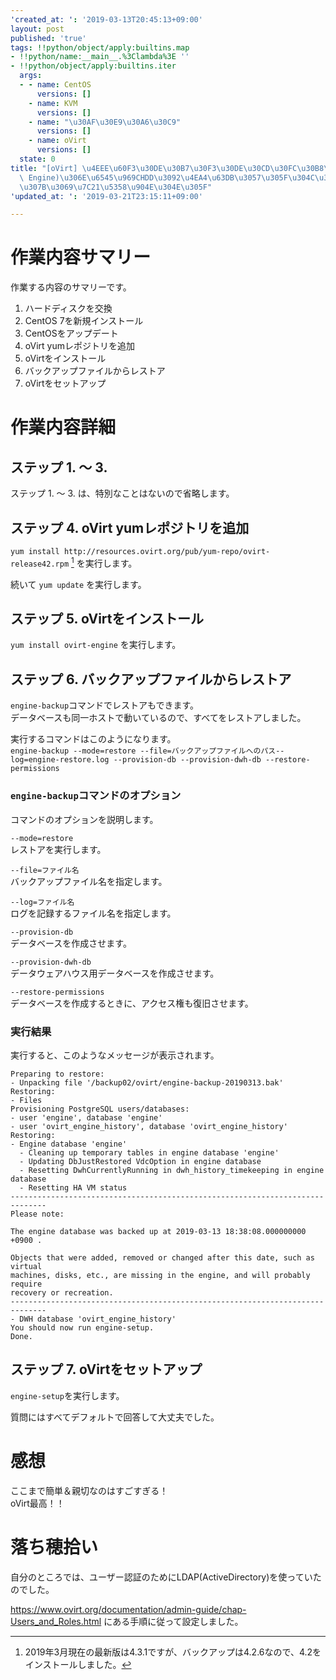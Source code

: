 ```yaml
---
'created_at: ': '2019-03-13T20:45:13+09:00'
layout: post
published: 'true'
tags: !!python/object/apply:builtins.map
- !!python/name:__main__.%3Clambda%3E ''
- !!python/object/apply:builtins.iter
  args:
  - - name: CentOS
      versions: []
    - name: KVM
      versions: []
    - name: "\u30AF\u30E9\u30A6\u30C9"
      versions: []
    - name: oVirt
      versions: []
  state: 0
title: "[oVirt] \u4EEE\u60F3\u30DE\u30B7\u30F3\u30DE\u30CD\u30FC\u30B8\u30E3(oVirt\
  \ Engine)\u306E\u6545\u969CHDD\u3092\u4EA4\u63DB\u3057\u305F\u304C\u3001\u9A5A\u304F\
  \u307B\u3069\u7C21\u5358\u904E\u304E\u305F"
'updated_at: ': '2019-03-21T23:15:11+09:00'

---
```

# 作業内容サマリー  
  
作業する内容のサマリーです。  
  
1. ハードディスクを交換  
2. CentOS 7を新規インストール  
3. CentOSをアップデート  
4. oVirt yumレポジトリを追加  
5. oVirtをインストール  
6. バックアップファイルからレストア  
7. oVirtをセットアップ  
  
  
# 作業内容詳細  
  
## ステップ 1. 〜 3.   
  
ステップ 1. 〜 3. は、特別なことはないので省略します。  
  
  
## ステップ 4. oVirt yumレポジトリを追加  
  
`yum install http://resources.ovirt.org/pub/yum-repo/ovirt-release42.rpm` [^1] を実行します。  
[^1]: 2019年3月現在の最新版は4.3.1ですが、バックアップは4.2.6なので、4.2をインストールしました。  
  
続いて `yum update` を実行します。  
  
  
## ステップ 5. oVirtをインストール  
  
`yum install ovirt-engine` を実行します。  
  
  
## ステップ 6. バックアップファイルからレストア  
  
`engine-backup`コマンドでレストアもできます。  
データベースも同一ホストで動いているので、すべてをレストアしました。  
  
実行するコマンドはこのようになります。  
`engine-backup --mode=restore --file=バックアップファイルへのパス--log=engine-restore.log --provision-db --provision-dwh-db --restore-permissions`  
  
  
### `engine-backup`コマンドのオプション  
  
コマンドのオプションを説明します。  
  
`--mode=restore`  
レストアを実行します。  
  
`--file=ファイル名`  
バックアップファイル名を指定します。  
  
`--log=ファイル名`  
ログを記録するファイル名を指定します。  
  
`--provision-db`  
データベースを作成させます。  
  
`--provision-dwh-db`  
データウェアハウス用データベースを作成させます。  
  
`--restore-permissions`  
データベースを作成するときに、アクセス権も復旧させます。  
  
  
### 実行結果  
  
実行すると、このようなメッセージが表示されます。  
  
```
Preparing to restore:
- Unpacking file '/backup02/ovirt/engine-backup-20190313.bak'
Restoring:
- Files
Provisioning PostgreSQL users/databases:
- user 'engine', database 'engine'
- user 'ovirt_engine_history', database 'ovirt_engine_history'
Restoring:
- Engine database 'engine'
  - Cleaning up temporary tables in engine database 'engine'
  - Updating DbJustRestored VdcOption in engine database
  - Resetting DwhCurrentlyRunning in dwh_history_timekeeping in engine database
  - Resetting HA VM status
------------------------------------------------------------------------------
Please note:

The engine database was backed up at 2019-03-13 18:38:08.000000000 +0900 .

Objects that were added, removed or changed after this date, such as virtual
machines, disks, etc., are missing in the engine, and will probably require
recovery or recreation.
------------------------------------------------------------------------------
- DWH database 'ovirt_engine_history'
You should now run engine-setup.
Done.
```  
  
## ステップ 7. oVirtをセットアップ  
  
`engine-setup`を実行します。  
  
質問にはすべてデフォルトで回答して大丈夫でした。  
  
  
# 感想  
  
ここまで簡単＆親切なのはすごすぎる！  
oVirt最高！！  
  
# 落ち穂拾い  
  
自分のところでは、ユーザー認証のためにLDAP(ActiveDirectory)を使っていたのでした。  
  
https://www.ovirt.org/documentation/admin-guide/chap-Users_and_Roles.html にある手順に従って設定しました。  
  
  
